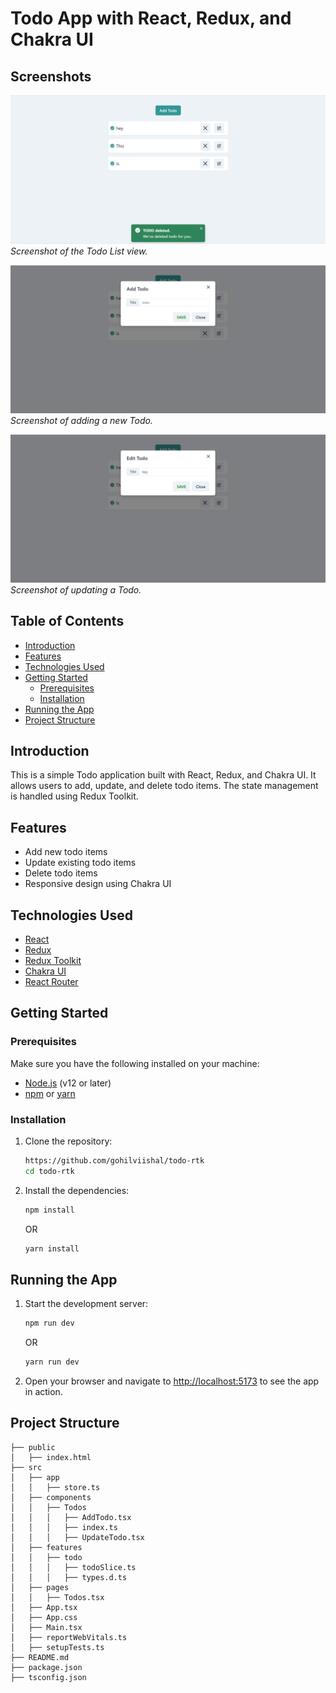 # Todo App with React, Redux, and Chakra UI

## Screenshots

![Todo List](public/screenshots/Screenshot1.png)
*Screenshot of the Todo List view.*

![Add Todo](public/screenshots/Screenshot2.png)
*Screenshot of adding a new Todo.*

![Update Todo](public/screenshots/Screenshot3.png)
*Screenshot of updating a Todo.*

## Table of Contents

- [Introduction](#introduction)
- [Features](#features)
- [Technologies Used](#technologies-used)
- [Getting Started](#getting-started)
  - [Prerequisites](#prerequisites)
  - [Installation](#installation)
- [Running the App](#running-the-app)
- [Project Structure](#project-structure)

## Introduction

This is a simple Todo application built with React, Redux, and Chakra UI. It allows users to add, update, and delete todo items. The state management is handled using Redux Toolkit.

## Features

- Add new todo items
- Update existing todo items
- Delete todo items
- Responsive design using Chakra UI

## Technologies Used

- [React](https://reactjs.org/)
- [Redux](https://redux.js.org/)
- [Redux Toolkit](https://redux-toolkit.js.org/)
- [Chakra UI](https://chakra-ui.com/)
- [React Router](https://reactrouter.com/)

## Getting Started

### Prerequisites

Make sure you have the following installed on your machine:

- [Node.js](https://nodejs.org/) (v12 or later)
- [npm](https://www.npmjs.com/) or [yarn](https://yarnpkg.com/)

### Installation

1. Clone the repository:

   ```bash
   https://github.com/gohilviishal/todo-rtk
   cd todo-rtk
   ```

2. Install the dependencies:

   ```bash
   npm install
   ```
    OR 


   ```bash
   yarn install
   ```

## Running the App

1. Start the development server:

   ```bash
   npm run dev
   ```
    OR 


   ```bash
   yarn run dev
   ```

2. Open your browser and navigate to [http://localhost:5173](http://localhost:5173) to see the app in action.

## Project Structure
```
├── public
│   ├── index.html
├── src
│   ├── app
│   │   ├── store.ts
│   ├── components
│   │   ├── Todos
│   │   │   ├── AddTodo.tsx
│   │   │   ├── index.ts
│   │   │   ├── UpdateTodo.tsx
│   ├── features
│   │   ├── todo
│   │   │   ├── todoSlice.ts
│   │   │   ├── types.d.ts
│   ├── pages
│   │   ├── Todos.tsx
│   ├── App.tsx
│   ├── App.css
│   ├── Main.tsx
│   ├── reportWebVitals.ts
│   ├── setupTests.ts
├── README.md
├── package.json
├── tsconfig.json
```
